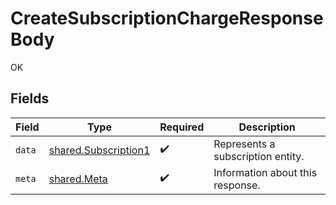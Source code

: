 # CreateSubscriptionChargeResponseBody

OK


## Fields

| Field                                                               | Type                                                                | Required                                                            | Description                                                         |
| ------------------------------------------------------------------- | ------------------------------------------------------------------- | ------------------------------------------------------------------- | ------------------------------------------------------------------- |
| `data`                                                              | [shared.Subscription1](../../../sdk/models/shared/subscription1.md) | :heavy_check_mark:                                                  | Represents a subscription entity.                                   |
| `meta`                                                              | [shared.Meta](../../../sdk/models/shared/meta.md)                   | :heavy_check_mark:                                                  | Information about this response.                                    |